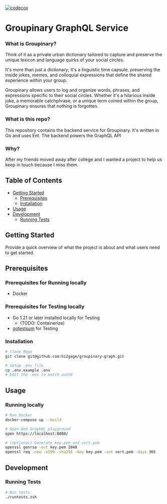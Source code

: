 [![codecov](https://codecov.io/github/hi2gage/groupinary-graph/graph/badge.svg?token=OIPVJ3RZHG)](https://codecov.io/github/hi2gage/groupinary-graph)

# Groupinary GraphQL Service

### What is Groupinary?
Think of it as a private urban dictionary tailored to capture and preserve the unique lexicon and language quirks of your social circles.

It's more than just a dictionary; it's a linguistic time capsule, preserving the inside jokes, memes, and colloquial expressions that define the shared experience within your group.

Groupinary allows users to log and organize words, phrases, and expressions specific to their social circles. Whether it's a hilarious inside joke, a memorable catchphrase, or a unique term coined within the group, Groupinary ensures that nothing is forgotten.

### What is this repo?
This repository contains the backend service for Groupinary. It's written in Go and uses Ent. The backend powers the GraphQL API


### Why?
After my friends moved away after college and I wanted a project to help us keep in touch because I miss them.


## Table of Contents

- [Getting Started](#getting-started)
  - [Prerequisites](#prerequisites)
  - [Installation](#installation)
- [Usage](#usage)
- [Development](#development)
  - [Running Tests](#running-tests)


## Getting Started

Provide a quick overview of what the project is about and what users need to get started.
## Prerequisites
### Prerequisites for Running locally
- Docker

### Prerequisites for Testing locally
- Go 1.21 or later installed locally for Testing 
    - (TODO: Containerize)
- [gotestsum](https://github.com/gotestyourself/gotestsum) for Testing


### Installation

```zsh
# Clone Repo
git clone git@github.com:hi2gage/groupinary-graph.git

# Setup .env file
cp .env.example .env
# Edit the .env to match auth0

```

## Usage

### Running locally
```zsh
# Run Docker
docker-compose up --build

# Open Web GraphQL playground
open https://localhost:8080/

# (optional) Generate key.pem and cert.pem
openssl genrsa -out key.pem 2048
openssl req -new -x509 -sha256 -key key.pem -out cert.pem -days 365
```

## Development

### Running Tests

```zsh
# Run tests
./runtests.zsh
```